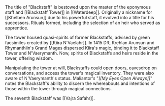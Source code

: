 The title of "Blackstaff" is bestowed upon the master of the eponymous staff and [[Blackstaff Tower]] in [[Waterdeep]]. Originally a nickname for [[Khelben Arunsun]] due to his powerful staff, it evolved into a title for his successors. Rituals formed, including the selection of an heir who served as apprentice.

The tower housed quasi-spirits of former Blackstaffs, advised by green facsimiles created by [[Kiira N'Vaelahr]]. In 1415 DR, Krehlan Arunsun and Rhymanthiin's Grand Mages dispersed Kiira's magic, binding it to Blackstaff Tower and N'Vaerymanth. Now, spirits of Blackstaffs and heirs reside in the tower, offering wisdom.

Manipulating the tower at will, Blackstaffs could open doors, eavesdrop on conversations, and access the tower's magical inventory. They were also aware of N'Vaerymanth's status. Maliantor's "*[[My Eyes Open Always]]*" notes the Blackstaff's ability to discern the whereabouts and intentions of those within the tower through magical connections.

The seventh Blackstaff was [[Vajra Safahr]].